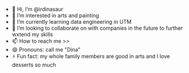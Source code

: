 - 👋 Hi, I’m @irdinasaur
- 👀 I’m interested in arts and painting
- 🌱 I’m currently learning data engineering in UTM
- 💞️ I’m looking to collaborate on with companies in the future to further wxtend my skills
- 📫 How to reach me >> 
- 😄 Pronouns: call me "Dina"
- ⚡ Fun fact: my whole family members are good in arts and I love desserts so much

<!---
irdinasaur/irdinasaur is a ✨ special ✨ repository because its `README.md` (this file) appears on your GitHub profile.
You can click the Preview link to take a look at your changes.
--->
